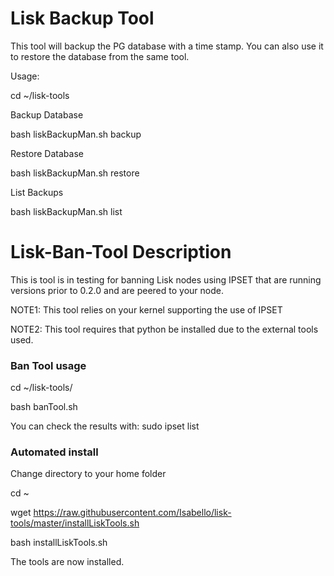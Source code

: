 # Lisk Backup Tool

This tool will backup the PG database with a time stamp. You can also use it to restore the database from the same tool.


Usage: 

cd ~/lisk-tools

Backup Database

bash liskBackupMan.sh backup

Restore Database

bash liskBackupMan.sh restore

List Backups

bash liskBackupMan.sh list

# Lisk-Ban-Tool Description

This is tool is in testing for banning Lisk nodes using IPSET that are running versions prior to 0.2.0 and are peered to your node.

NOTE1: This tool relies on your kernel supporting the use of IPSET

NOTE2: This tool requires that python be installed due to the external tools used.

### Ban Tool usage

cd ~/lisk-tools/

bash banTool.sh

You can check the results with:  sudo ipset list

### Automated install 

Change directory to your home folder

cd ~

wget https://raw.githubusercontent.com/Isabello/lisk-tools/master/installLiskTools.sh

bash installLiskTools.sh

The tools are now installed.




